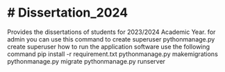 <h1># Dissertation_2024</h1>
Provides the dissertations of students for 2023/2024 Academic Year.
for admin you can use this command to create superuser
pythonmanage.py create superuser
how to run the application software
use the following command
pip install -r requirement.txt
pythonmanage.py makemigrations
pythonmanage.py migrate
pythonmanage.py runserver